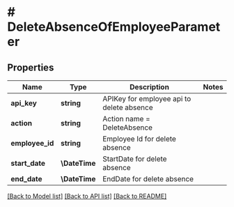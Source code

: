 # # DeleteAbsenceOfEmployeeParameter

## Properties

Name | Type | Description | Notes
------------ | ------------- | ------------- | -------------
**api_key** | **string** | APIKey for employee api to delete absence |
**action** | **string** | Action name &#x3D; DeleteAbsence |
**employee_id** | **string** | Employee Id for delete absence |
**start_date** | **\DateTime** | StartDate for delete absence |
**end_date** | **\DateTime** | EndDate for delete absence |

[[Back to Model list]](../../README.md#models) [[Back to API list]](../../README.md#endpoints) [[Back to README]](../../README.md)
